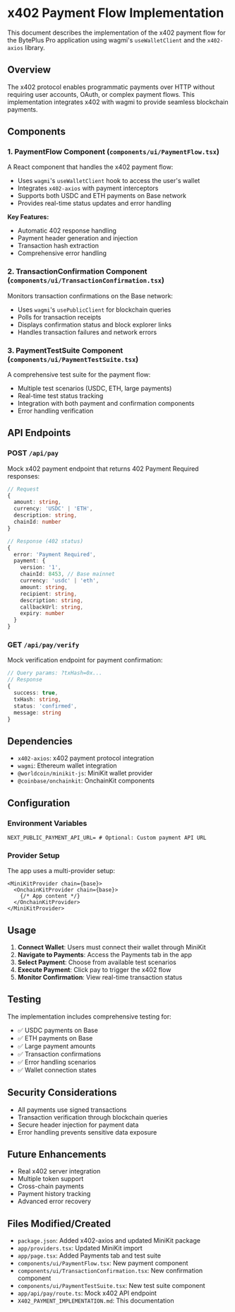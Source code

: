 # x402 Payment Flow Implementation

This document describes the implementation of the x402 payment flow for the BytePlus Pro application using wagmi's `useWalletClient` and the `x402-axios` library.

## Overview

The x402 protocol enables programmatic payments over HTTP without requiring user accounts, OAuth, or complex payment flows. This implementation integrates x402 with wagmi to provide seamless blockchain payments.

## Components

### 1. PaymentFlow Component (`components/ui/PaymentFlow.tsx`)

A React component that handles the x402 payment flow:

- Uses `wagmi`'s `useWalletClient` hook to access the user's wallet
- Integrates `x402-axios` with payment interceptors
- Supports both USDC and ETH payments on Base network
- Provides real-time status updates and error handling

**Key Features:**
- Automatic 402 response handling
- Payment header generation and injection
- Transaction hash extraction
- Comprehensive error handling

### 2. TransactionConfirmation Component (`components/ui/TransactionConfirmation.tsx`)

Monitors transaction confirmations on the Base network:

- Uses `wagmi`'s `usePublicClient` for blockchain queries
- Polls for transaction receipts
- Displays confirmation status and block explorer links
- Handles transaction failures and network errors

### 3. PaymentTestSuite Component (`components/ui/PaymentTestSuite.tsx`)

A comprehensive test suite for the payment flow:

- Multiple test scenarios (USDC, ETH, large payments)
- Real-time test status tracking
- Integration with both payment and confirmation components
- Error handling verification

## API Endpoints

### POST `/api/pay`

Mock x402 payment endpoint that returns 402 Payment Required responses:

```typescript
// Request
{
  amount: string,
  currency: 'USDC' | 'ETH',
  description: string,
  chainId: number
}

// Response (402 status)
{
  error: 'Payment Required',
  payment: {
    version: '1',
    chainId: 8453, // Base mainnet
    currency: 'usdc' | 'eth',
    amount: string,
    recipient: string,
    description: string,
    callbackUrl: string,
    expiry: number
  }
}
```

### GET `/api/pay/verify`

Mock verification endpoint for payment confirmation:

```typescript
// Query params: ?txHash=0x...
// Response
{
  success: true,
  txHash: string,
  status: 'confirmed',
  message: string
}
```

## Dependencies

- `x402-axios`: x402 payment protocol integration
- `wagmi`: Ethereum wallet integration
- `@worldcoin/minikit-js`: MiniKit wallet provider
- `@coinbase/onchainkit`: OnchainKit components

## Configuration

### Environment Variables

```env
NEXT_PUBLIC_PAYMENT_API_URL= # Optional: Custom payment API URL
```

### Provider Setup

The app uses a multi-provider setup:

```tsx
<MiniKitProvider chain={base}>
  <OnchainKitProvider chain={base}>
    {/* App content */}
  </OnchainKitProvider>
</MiniKitProvider>
```

## Usage

1. **Connect Wallet**: Users must connect their wallet through MiniKit
2. **Navigate to Payments**: Access the Payments tab in the app
3. **Select Payment**: Choose from available test scenarios
4. **Execute Payment**: Click pay to trigger the x402 flow
5. **Monitor Confirmation**: View real-time transaction status

## Testing

The implementation includes comprehensive testing for:

- ✅ USDC payments on Base
- ✅ ETH payments on Base
- ✅ Large payment amounts
- ✅ Transaction confirmations
- ✅ Error handling scenarios
- ✅ Wallet connection states

## Security Considerations

- All payments use signed transactions
- Transaction verification through blockchain queries
- Secure header injection for payment data
- Error handling prevents sensitive data exposure

## Future Enhancements

- Real x402 server integration
- Multiple token support
- Cross-chain payments
- Payment history tracking
- Advanced error recovery

## Files Modified/Created

- `package.json`: Added x402-axios and updated MiniKit package
- `app/providers.tsx`: Updated MiniKit import
- `app/page.tsx`: Added Payments tab and test suite
- `components/ui/PaymentFlow.tsx`: New payment component
- `components/ui/TransactionConfirmation.tsx`: New confirmation component
- `components/ui/PaymentTestSuite.tsx`: New test suite component
- `app/api/pay/route.ts`: Mock x402 API endpoint
- `X402_PAYMENT_IMPLEMENTATION.md`: This documentation
